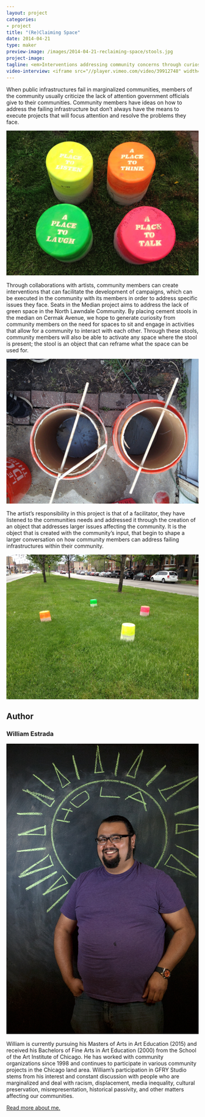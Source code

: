 ```yaml
---
layout: project
categories: 
- project
title: "(Re)Claiming Space"
date: 2014-04-21
type: maker
preview-image: /images/2014-04-21-reclaiming-space/stools.jpg
project-image:
tagline: <em>Interventions addressing community concerns through curiosity, play and interactions within the community.</em>
video-interview: <iframe src="//player.vimeo.com/video/39912748" width="500" height="281" frameborder="0" webkitallowfullscreen mozallowfullscreen allowfullscreen></iframe> <p class="col-md-10 col-md-offset-3"><a href="http://vimeo.com/39912748">SAIC AGC GFRY Studio mock-up test</a> from <a href="http://vimeo.com/user10322039">David Evancho</a> on <a href="https://vimeo.com">Vimeo</a>.</p>
---
```


<p class="col-md-8 col-md-offset-2"> When public infrastructures fail in marginalized communities, members of the community usually criticize the lack of attention government officials give to their communities. Community members have ideas on how to address the failing infrastructure but don’t always have the means to execute projects that will focus attention and resolve the problems they face.</p>

<p class="col-md-10 col-md-offset-1"><img class="img-responsive img-thumbnail" src="/images/2014-04-21-reclaiming-space/stools.jpg" alt="Stools"/></p>

<p class="col-md-8 col-md-offset-2"> Through collaborations with artists, community members can create interventions that can facilitate the development of campaigns, which can be executed in the community with its members in order to address specific issues they face. Seats in the Median project aims to address the lack of green space in the North Lawndale Community. By placing cement stools in the median on Cermak Avenue, we hope to generate curiosity from community members on the need for spaces to sit and engage in activities that allow for a community to interact with each other. Through these stools, community members will also be able to activate any space where the stool is present; the stool is an object that can reframe what the space can be used for.</p>

<p class="col-md-10 col-md-offset-1"><img class="img-responsive img-thumbnail" src="/images/2014-04-21-reclaiming-space/stoolprep.jpg" alt="Construction"/></p>

<p class="col-md-8 col-md-offset-2"> The artist’s responsibility in this project is that of a facilitator, they have listened to the communities needs and addressed it through the creation of an object that addresses larger issues affecting the community. It is the object that is created with the community’s input, that begin to shape a larger conversation on how community members can address failing infrastructures within their community.</p>

<p class="col-md-10 col-md-offset-1"><img class="img-responsive img-thumbnail" src="/images/2014-04-21-reclaiming-space/stools_place.jpg" alt="Configuration"/></p>
<h2 class="col-md-10 col-md-offset-2">Author</h2>
	
<h3 class="col-md-10 col-md-offset-2">William Estrada</h3>

<p  class="col-md-2 pull-right"><img class="img-responsive img-rounded img-author" src="/images/2014-04-21-reclaiming-space/william.jpg" alt="William"/></p>

<p class="col-md-7 col-md-offset-2">
William is currently pursuing his Masters of Arts in Art Education (2015) and received his Bachelors of Fine Arts in Art Education (2000) from the School of the Art Institute of Chicago. He has worked with community organizations since 1998 and continues to participate in various community projects in the Chicago land area. William’s participation in GFRY Studio stems from his interest and constant discussion with people who are marginalized and deal with racism, displacement, media inequality, cultural preservation, misrepresentation, historical passivity, and other matters affecting our communities.</p>

<p class="class-md-12 col-md-offset-7 icon-file-text">
	<a href='/docs/WE_saic.pdf' target="_blank">Read more about me.</a>
</p>



